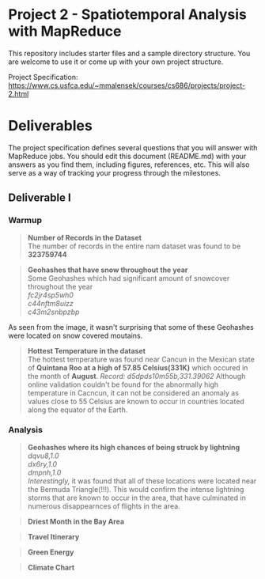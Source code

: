 # Project 2 - Spatiotemporal Analysis with MapReduce

This repository includes starter files and a sample directory structure. You are welcome to use it or come up with your own project structure.

Project Specification: https://www.cs.usfca.edu/~mmalensek/courses/cs686/projects/project-2.html

# Deliverables

The project specification defines several questions that you will answer with MapReduce jobs. You should edit this document (README.md) with your answers as you find them, including figures, references, etc. This will also serve as a way of tracking your progress through the milestones.

## Deliverable I

<h3>Warmup</h3>

><b>Number of Records in the Dataset</b><br>
The number of records in the entire nam dataset was found to be <b>323759744</b>

><b>Geohashes that have snow throughout the year</b><br>
Some Geohashes which had significant amount of snowcover throughout the year<br>
*fc2jr4sp5wh0*<br>
*c44nftm8uizz*<br>
*c43m2snbpzbp*<br>

As seen from the image, it wasn't surprising that some of these Geohashes were located on snow covered moutains.

><b>Hottest Temperature in the dataset</b><br>
The hottest temperature was found near Cancun in the Mexican state of **Quintana Roo at a high of 57.85 Celsius(331K)** which occured in the month of **August**. *Record: d5dpds10m55b,331.39062*
Although online validation couldn't be found for the abnormally high temperature in Cacncun, it can not be considered an anomaly as values close to 55 Celsius are known to occur in countries located along the equator of the Earth.

### Analysis
><b> Geohashes where its high chances of being struck by lightning</b><br>
*dqvu8,1.0*<br>
*dx6ry,1.0*<br>
*dmpnh,1.0*<br>
*Interestingly,* it was found that all of these locations were located near the Bermuda Triangle(!!!). This would confirm the intense lightning storms that are known to occur in the area, that have culminated in numerous disappearnces of flights in the area.

><b> Driest Month in the Bay Area</b><br>

><b> Travel Itinerary </b><br>

><b> Green Energy</b><br>

><b> Climate Chart</b><br>

